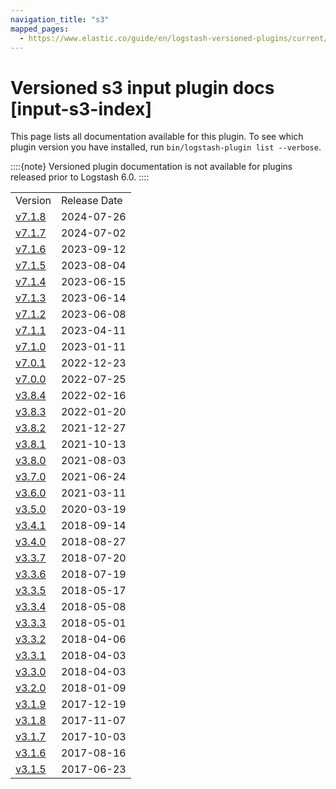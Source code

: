 ```yaml
---
navigation_title: "s3"
mapped_pages:
  - https://www.elastic.co/guide/en/logstash-versioned-plugins/current/input-s3-index.html
---
```


# Versioned s3 input plugin docs [input-s3-index]


This page lists all documentation available for this plugin.  To see which plugin version you have installed, run `bin/logstash-plugin list --verbose`.

::::{note}
Versioned plugin documentation is not available for plugins released prior to Logstash 6.0.
::::


|     |     |
| --- | --- |
| Version | Release Date |
| [v7.1.8](v7-1-8-plugins-inputs-s3.md) | 2024-07-26 |
| [v7.1.7](v7-1-7-plugins-inputs-s3.md) | 2024-07-02 |
| [v7.1.6](v7-1-6-plugins-inputs-s3.md) | 2023-09-12 |
| [v7.1.5](v7-1-5-plugins-inputs-s3.md) | 2023-08-04 |
| [v7.1.4](v7-1-4-plugins-inputs-s3.md) | 2023-06-15 |
| [v7.1.3](v7-1-3-plugins-inputs-s3.md) | 2023-06-14 |
| [v7.1.2](v7-1-2-plugins-inputs-s3.md) | 2023-06-08 |
| [v7.1.1](v7-1-1-plugins-inputs-s3.md) | 2023-04-11 |
| [v7.1.0](v7-1-0-plugins-inputs-s3.md) | 2023-01-11 |
| [v7.0.1](v7-0-1-plugins-inputs-s3.md) | 2022-12-23 |
| [v7.0.0](v7-0-0-plugins-inputs-s3.md) | 2022-07-25 |
| [v3.8.4](v3-8-4-plugins-inputs-s3.md) | 2022-02-16 |
| [v3.8.3](v3-8-3-plugins-inputs-s3.md) | 2022-01-20 |
| [v3.8.2](v3-8-2-plugins-inputs-s3.md) | 2021-12-27 |
| [v3.8.1](v3-8-1-plugins-inputs-s3.md) | 2021-10-13 |
| [v3.8.0](v3-8-0-plugins-inputs-s3.md) | 2021-08-03 |
| [v3.7.0](v3-7-0-plugins-inputs-s3.md) | 2021-06-24 |
| [v3.6.0](v3-6-0-plugins-inputs-s3.md) | 2021-03-11 |
| [v3.5.0](v3-5-0-plugins-inputs-s3.md) | 2020-03-19 |
| [v3.4.1](v3-4-1-plugins-inputs-s3.md) | 2018-09-14 |
| [v3.4.0](v3-4-0-plugins-inputs-s3.md) | 2018-08-27 |
| [v3.3.7](v3-3-7-plugins-inputs-s3.md) | 2018-07-20 |
| [v3.3.6](v3-3-6-plugins-inputs-s3.md) | 2018-07-19 |
| [v3.3.5](v3-3-5-plugins-inputs-s3.md) | 2018-05-17 |
| [v3.3.4](v3-3-4-plugins-inputs-s3.md) | 2018-05-08 |
| [v3.3.3](v3-3-3-plugins-inputs-s3.md) | 2018-05-01 |
| [v3.3.2](v3-3-2-plugins-inputs-s3.md) | 2018-04-06 |
| [v3.3.1](v3-3-1-plugins-inputs-s3.md) | 2018-04-03 |
| [v3.3.0](v3-3-0-plugins-inputs-s3.md) | 2018-04-03 |
| [v3.2.0](v3-2-0-plugins-inputs-s3.md) | 2018-01-09 |
| [v3.1.9](v3-1-9-plugins-inputs-s3.md) | 2017-12-19 |
| [v3.1.8](v3-1-8-plugins-inputs-s3.md) | 2017-11-07 |
| [v3.1.7](v3-1-7-plugins-inputs-s3.md) | 2017-10-03 |
| [v3.1.6](v3-1-6-plugins-inputs-s3.md) | 2017-08-16 |
| [v3.1.5](v3-1-5-plugins-inputs-s3.md) | 2017-06-23 |




































